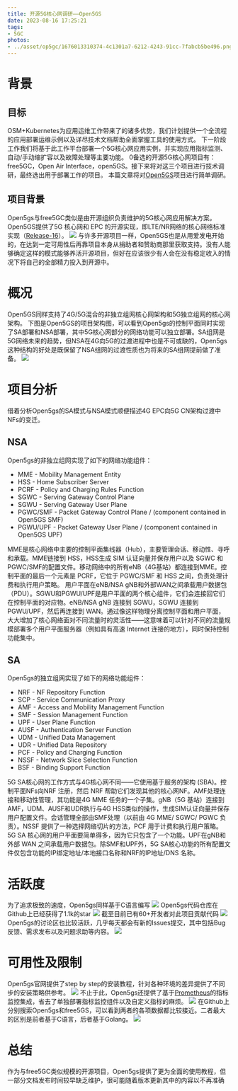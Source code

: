 ```yaml
---
title: 开源5G核心网调研——Open5GS
date: 2023-08-16 17:25:21
tags:
- 5GC
photos:
- ../asset/op5gc/1676013310374-4c1301a7-6212-4243-91cc-7fabcb5be496.png
---
```


# 背景
## 目标
OSM+Kubernetes为应用运维工作带来了的诸多优势，我们计划提供一个全流程的应用部署运维示例以及详尽技术文档帮助全面掌握工具的使用方式。
下一阶段工作我们将基于此工作平台部署一个5G核心网应用实例，并实现应用指标监测、自动/手动缩扩容以及故障处理等主要功能。
0备选的开源5G核心网项目有：free5GC，Open Air Interface，open5GS。接下来将对这三个项目进行技术调研，最终选出用于部署工作的项目。
本篇文章将对[Open5GS](https://open5gs.org/open5gs/)项目进行简单调研。
## 项目背景
Open5gs与free5GC类似是由开源组织负责维护的5G核心网应用解决方案。Open5GS提供了5G 核心网和 EPC 的开源实现，即LTE/NR网络的核心网络标准实现（[Release-16](https://portal.3gpp.org/desktopmodules/Specifications/SpecificationDetails.aspx?specificationId=3144)）。
![](../asset/op5gc/1676013310374-4c1301a7-6212-4243-91cc-7fabcb5be496.png#averageHue=%2347704c&clientId=u8000ddf1-eacf-4&from=markdown&height=128&id=CFcqj&originHeight=256&originWidth=1024&originalType=url&ratio=1.25&rotation=0&showTitle=false&status=done&style=none&taskId=u7a3c5e5a-5fc0-41ea-be8f-607af833f05&title=&width=512)
与许多开源项目一样，Open5GS也是从用爱发电开始的，在达到一定可用性后再靠项目本身从捐助者和赞助商那里获取支持。没有人能够确定这样的模式能够养活开源项目，但好在应该很少有人会在没有稳定收入的情况下将自己的全部精力投入到开源中。
# 概况
Open5GS同样支持了4G/5G混合的非独立组网核心网架构和5G独立组网的核心网架构。
下图是Open5GS的项目架构图，可以看到Open5gs的控制平面同时实现了SA部署和NSA部署，其中5G核心网部分的网络功能可以独立部署。SA组网是5G网络未来的趋势，但NSA在4G向5G的过渡进程中也是不可或缺的，Open5gs这种结构的好处是既保留了NSA组网的过渡性质也为将来的SA组网提前做了准备。
![](../asset/op5gc/1676015231610-66938d92-7aab-4573-8b0b-778cceb15a2f.png#averageHue=%23bfd590&clientId=u8000ddf1-eacf-4&from=markdown&id=AxsZ1&originHeight=725&originWidth=1010&originalType=url&ratio=1.25&rotation=0&showTitle=false&status=done&style=none&taskId=u850cb1bf-a3d6-47de-8a78-0c2bbb4b880&title=)
# 项目分析
借着分析Open5gs的SA模式与NSA模式顺便描述4G EPC向5G CN架构过渡中NFs的变迁。
## NSA
Open5gs的非独立组网实现了如下的网络功能组件：

- MME - Mobility Management Entity
- HSS - Home Subscriber Server
- PCRF - Policy and Charging Rules Function
- SGWC - Serving Gateway Control Plane
- SGWU - Serving Gateway User Plane
- PGWC/SMF - Packet Gateway Control Plane / (component contained in Open5GS SMF)
- PGWU/UPF - Packet Gateway User Plane / (component contained in Open5GS UPF)

MME是核心网络中主要的控制平面集线器（Hub），主要管理会话、移动性、寻呼和承载。MME链接到 HSS，HSS生成 SIM 认证向量并保存用户以及 SGWC 和 PGWC/SMF的配置文件。移动网络中的所有eNB（4G基站）都连接到MME。控制平面的最后一个元素是 PCRF，它位于 PGWC/SMF 和 HSS 之间，负责处理计费和执行用户策略。
用户平面在eNB/NSA gNB和外部WAN之间承载用户数据包（PDU）。SGWU和PGWU/UPF是用户平面的两个核心组件，它们会连接回它们在控制平面的对应物。eNB/NSA gNB 连接到 SGWU，SGWU 连接到 PGWU/UPF，然后再连接到 WAN。通过像这样物理分离控制平面和用户平面，大大增加了核心网络面对不同流量时的灵活性——这意味着可以针对不同的流量规模部署多个用户平面服务器（例如具有高速 Internet 连接的地方），同时保持控制功能集中。
## SA
Open5gs的独立组网实现了如下的网络功能组件：

- NRF - NF Repository Function
- SCP - Service Communication Proxy
- AMF - Access and Mobility Management Function
- SMF - Session Management Function
- UPF - User Plane Function
- AUSF - Authentication Server Function
- UDM - Unified Data Management
- UDR - Unified Data Repository
- PCF - Policy and Charging Function
- NSSF - Network Slice Selection Function
- BSF - Binding Support Function

5G SA核心网的工作方式与4G核心网不同——它使用基于服务的架构 (SBA)。控制平面NFs向NRF 注册，然后 NRF 帮助它们发现其他的核心网NF。AMF处理连接和移动性管理，其功能是4G MME 任务的一个子集。gNB（5G 基站）连接到 AMF，UDM、AUSF和UDR执行与4G HSS类似的操作，生成SIM认证向量并保存用户配置文件。会话管理全部由SMF处理（以前由 4G MME/ SGWC/ PGWC 负责）。NSSF 提供了一种选择网络切片的方法，PCF 用于计费和执行用户策略。
5G SA 核心网的用户平面要简单得多，因为它只包含了一个功能。UPF在gNB和外部 WAN 之间承载用户数据包。除SMF和UPF外，5G SA核心功能的所有配置文件仅包含功能的IP绑定地址/本地接口名称和NRF的IP地址/DNS 名称。
# 活跃度
为了追求极致的速度，Open5gs同样基于C语言编写
![](../asset/op5gc/1676021617466-37716d86-b40d-473f-9d9e-0bc2c8e24570.png#averageHue=%23f4f3f2&clientId=u8000ddf1-eacf-4&from=markdown&id=Q4fWm&originHeight=162&originWidth=405&originalType=url&ratio=1.25&rotation=0&showTitle=false&status=done&style=none&taskId=u754f4851-d7c7-4cc3-88f9-19cf752bd35&title=)
Open5gs代码仓库在Github上已经获得了1.1k的star
![](../asset/op5gc/1676021607015-6ba24891-3cf6-4e06-82c3-19031374ffc7.png#averageHue=%23eef1f3&clientId=u8000ddf1-eacf-4&from=markdown&id=UsDbW&originHeight=54&originWidth=695&originalType=url&ratio=1.25&rotation=0&showTitle=false&status=done&style=none&taskId=u054a20b0-d999-450b-9e2c-ab1643ebc52&title=)
截至目前已有60+开发者对此项目贡献代码
![](../asset/op5gc/1676021634201-763e37e7-9793-499d-8067-282904bc4283.png#averageHue=%23f7f6f5&clientId=u8000ddf1-eacf-4&from=markdown&id=u6jdn&originHeight=205&originWidth=379&originalType=url&ratio=1.25&rotation=0&showTitle=false&status=done&style=none&taskId=ud4a01161-2f5a-49e9-93ef-a0829468f98&title=)
Open5gs的讨论区也比较活跃，几乎每天都会有新的Issues提交，其中包括Bug反馈、需求发布以及问题求助等内容。
![](../asset/op5gc/1676021641823-cba74528-aec8-4c57-b9f5-bdb88786261c.png#averageHue=%23fefdfc&clientId=u8000ddf1-eacf-4&from=markdown&id=Ki30J&originHeight=869&originWidth=1532&originalType=url&ratio=1.25&rotation=0&showTitle=false&status=done&style=none&taskId=uf7dafdb6-3b80-4333-ae61-00141875bd0&title=)
# 可用性及限制
Open5gs官网提供了step by step的安装教程，针对各种环境的差异提供了不同步的安装策略供参考。
![](../asset/op5gc/1676022198251-a390c96c-e468-4e20-a0e0-6c655175d045.png#averageHue=%23fcfcfc&clientId=u8000ddf1-eacf-4&from=markdown&height=280&id=a303k&originHeight=373&originWidth=629&originalType=url&ratio=1.25&rotation=0&showTitle=false&status=done&style=none&taskId=u72e1ac2b-93d7-421a-8c3c-e36c8ef9c34&title=&width=472)
不止于此，Open5gs还提供了基于[Prometheus](https://prometheus.io/docs/introduction/overview/)的指标监控集成，省去了单独部署指标监控组件以及自定义指标的麻烦。
![](../asset/op5gc/1676022467037-fff64a6f-0227-47f9-812c-7dfb5ba21100.png#averageHue=%23fcfbfa&clientId=u8000ddf1-eacf-4&from=markdown&id=Wb8im&originHeight=537&originWidth=1459&originalType=url&ratio=1.25&rotation=0&showTitle=false&status=done&style=none&taskId=ud97313cf-dcae-40a4-a24d-992b89f158f&title=)
在Github上分别搜索Open5gs和free5GS，可以看到两者的各项数据都比较接近。二者最大的区别是前者基于C语言，后者基于Golang。
![](../asset/op5gc/1676023338827-15f66fc7-4183-4e4c-89ec-b91853dd66c7.png#averageHue=%23fefdfd&clientId=u8000ddf1-eacf-4&from=markdown&height=373&id=flQDp&originHeight=497&originWidth=621&originalType=url&ratio=1.25&rotation=0&showTitle=false&status=done&style=none&taskId=u47af1c24-13cf-455d-bd86-93ad5567702&title=&width=466)

# 总结
作为与free5GC类似规模的开源项目，Open5gs提供了更为全面的使用教程，但一部分文档发布时间较早缺乏维护，很可能随着版本更新其中的内容以不再准确
